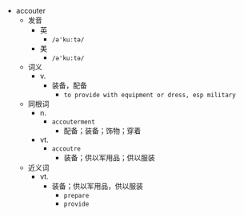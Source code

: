 - accouter
  - 发音
    - 英
      - `/ə'kuːtə/`
    - 美
      - `/ə'ku:tə/`
  - 词义
    - v.
      - 装备，配备
        - `to provide with equipment or dress, esp military `
  - 同根词
    - n.
      - `accouterment`
        - 配备；装备；饰物；穿着
    - vt.
      - `accoutre`
        - 装备；供以军用品；供以服装
  - 近义词
    - vt.
      - 装备；供以军用品，供以服装
        - `prepare`
        - `provide`
